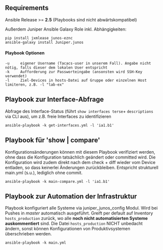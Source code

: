 ## Requirements

Ansible Release >= **2.5** (Playbooks sind nicht abwärtskompatibel)

Außerdem Juniper Ansible Galaxy Role inkl. Abhängigkeiten:

    pip install jxmlease junos-eznc
    ansible-galaxy install Juniper.junos


#### Playbook Optionen

    -u     eigener Username (Tacacs-user in unserem Fall). Angabe nicht nötig, falls dieser dem lokalen User entspricht
    -k     Aufforderung zur Passworteingabe (ansonsten wird SSH-Key verwendet)
    -l     Ziel-Devices in hosts-Datei auf Gruppe oder einzelnen Host limiteren, z.B. -l "lab-ex"


## Playbook zur Interface-Abfrage

Abfrage des Interface-Status (führt ```show interfaces terse```+ ```descriptions``` via CLI aus), um z.B. freie Interfaces zu identifizieren

	ansible-playbook -k get-interfaces.yml -l 'ia1.b1'


## Playbook für 'show | compare'

Konfigurationsänderungen können mit diesem Playbook verifiziert werden, ohne dass die Konfiguration tatsächlich geändert oder committed wird. Die Konfiguration wird zudem direkt nach dem check + diff wieder vom Device entladen, so dass keinerlei Änderungen zurückbleiben. Entspricht strukturell main.yml (s.u.), lediglich ohne commit.

	ansible-playbook -k main-compare.yml -l 'ia1.b1'


## Playbook zur Automation der Infrastruktur

Playbook konfiguriert alle Systeme via juniper_junos_config Modul. Wird bei Pushes in *master* automatisch ausgeführt. Greift per default auf Inventory ```hosts_production``` zurück, wo alle **noch nicht automatisierten Systeme auskommentiert** sind. Die Datei ```hosts_production``` NICHT unbedacht ändern, sonst können Konfigurationen von Produktivsystemen überschrieben werden.

    ansible-playbook -k main.yml


